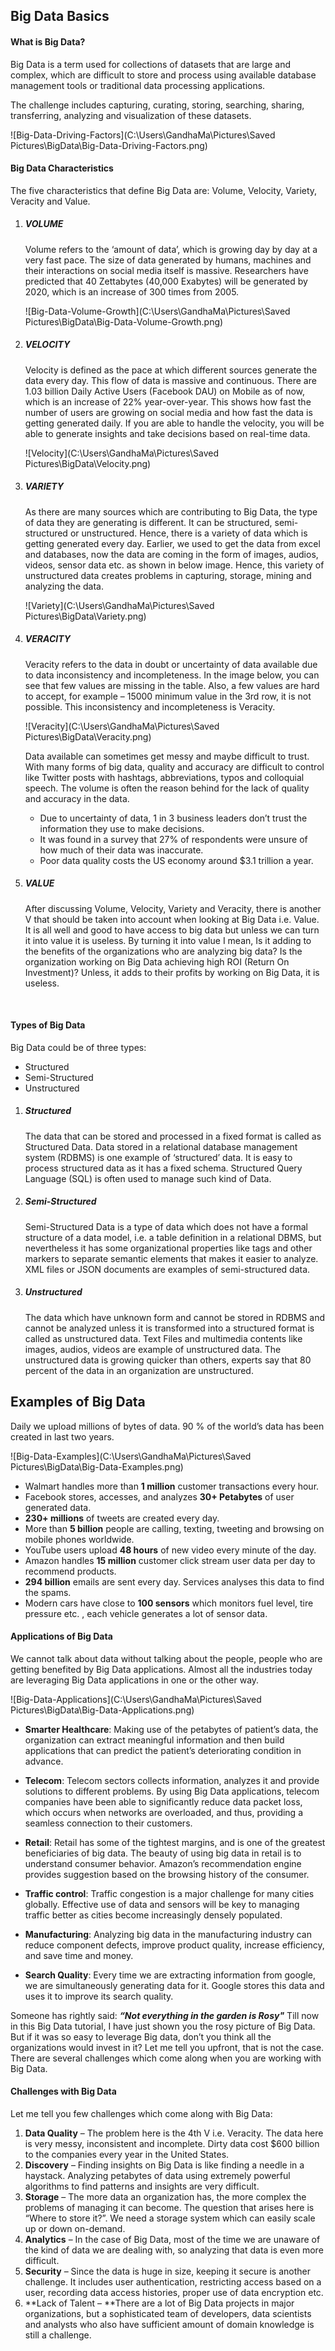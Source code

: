 ## **Big Data Basics**

#### **What is Big Data?**

Big Data is a term used for collections of datasets that are large and complex, which are difficult to store and process using available database management tools or traditional data processing applications. 

The challenge includes capturing, curating, storing, searching, sharing, transferring, analyzing and visualization of these datasets.

![Big-Data-Driving-Factors](C:\Users\GandhaMa\Pictures\Saved Pictures\BigData\Big-Data-Driving-Factors.png)

#### **Big Data Characteristics**

The five characteristics that define Big Data are: Volume, Velocity, Variety, Veracity and Value.

1. ##### VOLUME

   Volume refers to the ‘amount of data’, which is growing day by day at a very fast pace. The size of data generated by humans, machines and their interactions on social media itself is massive. Researchers have predicted that 40 Zettabytes (40,000 Exabytes) will be generated by 2020, which is an increase of 300 times from 2005.

   ![Big-Data-Volume-Growth](C:\Users\GandhaMa\Pictures\Saved Pictures\BigData\Big-Data-Volume-Growth.png)

2. ##### **VELOCITY**

   Velocity is defined as the pace at which different sources generate the data every day. This flow of data is massive and continuous. There are 1.03 billion Daily Active Users (Facebook DAU) on Mobile as of now, which is an increase of 22% year-over-year. This shows how fast the number of users are growing on social media and how fast the data is getting generated daily. If you are able to handle the velocity, you will be able to generate insights and take decisions based on real-time data.

   ![Velocity](C:\Users\GandhaMa\Pictures\Saved Pictures\BigData\Velocity.png)

3. ##### **VARIETY**

   As there are many sources which are contributing to Big Data, the type of data they are generating is different. It can be structured, semi-structured or unstructured. Hence, there is a variety of data which is getting generated every day. Earlier, we used to get the data from excel and databases, now the data are coming in the form of images, audios, videos, sensor data etc. as shown in below image. Hence, this variety of unstructured data creates problems in capturing, storage, mining and analyzing the data.

   ![Variety](C:\Users\GandhaMa\Pictures\Saved Pictures\BigData\Variety.png)

4. ##### **VERACITY**

   Veracity refers to the data in doubt or uncertainty of data available due to data inconsistency and incompleteness. In the image below, you can see that few values are missing in the table. Also, a few values are hard to accept, for example – 15000 minimum value in the 3rd row, it is not possible. This inconsistency and incompleteness is Veracity.

   ![Veracity](C:\Users\GandhaMa\Pictures\Saved Pictures\BigData\Veracity.png)

   Data available can sometimes get messy and maybe difficult to trust. With many forms of big data, quality and accuracy are difficult to control like Twitter posts with hashtags, abbreviations, typos and colloquial speech. The volume is often the reason behind for the lack of quality and accuracy in the data. 

   - Due to uncertainty of data, 1 in 3 business leaders don’t trust the information they use to make decisions.
   - It was found in a survey that 27% of respondents were unsure of how much of their data was inaccurate.
   - Poor data quality costs the US economy around $3.1 trillion a year.

5. ##### **VALUE**

   After discussing Volume, Velocity, Variety and Veracity, there is another V that should be taken into account when looking at Big Data i.e. Value. It is all well and good to have access to big data but unless we can turn it into value it is useless. By turning it into value I mean, Is it adding to the benefits of the organizations who are analyzing big data? Is the organization working on Big Data achieving high ROI (Return On Investment)? Unless, it adds to their profits by working on Big Data, it is useless.

   ​

#### **Types of Big Data**

Big Data could be of three types:

- Structured
- Semi-Structured
- Unstructured

1. ##### **Structured**

   The data that can be stored and processed in a fixed format is called as Structured Data. Data stored in a relational database management system (RDBMS) is one example of  ‘structured’ data. It is easy to process structured data as it has a fixed schema. Structured Query Language (SQL) is often used to manage such kind of Data.

2. ##### **Semi-Structured**

   Semi-Structured Data is a type of data which does not have a formal structure of a data model, i.e. a table definition in a relational DBMS, but nevertheless it has some organizational properties like tags and other markers to separate semantic elements that makes it easier to analyze. XML files or JSON documents are examples of semi-structured data.

3. ##### **Unstructured**

   The data which have unknown form and cannot be stored in RDBMS and cannot be analyzed unless it is transformed into a structured format is called as unstructured data. Text Files and multimedia contents like images, audios, videos are example of unstructured data. The unstructured data is growing quicker than others, experts say that 80 percent of the data in an organization are unstructured.

## **Examples of Big Data**

Daily we upload millions of bytes of data. 90 % of the world’s data has been created in last two years.

![Big-Data-Examples](C:\Users\GandhaMa\Pictures\Saved Pictures\BigData\Big-Data-Examples.png)

- Walmart handles more than **1 million** customer transactions every hour.
- Facebook stores, accesses, and analyzes **30+ Petabytes** of user generated data.
- **230+ millions** of tweets are created every day.
- More than **5 billion** people are calling, texting, tweeting and browsing on mobile phones worldwide.
- YouTube users upload **48 hours** of new video every minute of the day.
- Amazon handles **15 million** customer click stream user data per day to recommend products.
- **294 billion** emails are sent every day. Services analyses this data to find the spams.
- Modern cars have close to **100 sensors** which monitors fuel level, tire pressure etc. , each vehicle generates a lot of sensor data.

#### **Applications of Big Data**

We cannot talk about data without talking about the people, people who are getting benefited by Big Data applications. Almost all the industries today are leveraging Big Data applications in one or the other way.

![Big-Data-Applications](C:\Users\GandhaMa\Pictures\Saved Pictures\BigData\Big-Data-Applications.png)

- **Smarter Healthcare**: Making use of the petabytes of patient’s data, the organization can extract meaningful information and then build applications that can predict the patient’s deteriorating condition in advance.


- **Telecom**: Telecom sectors collects information, analyzes it and provide solutions to different problems. By using Big Data applications, telecom companies have been able to significantly reduce data packet loss, which occurs when networks are overloaded, and thus, providing a seamless connection to their customers.


- **Retail**: Retail has some of the tightest margins, and is one of the greatest beneficiaries of big data. The beauty of using big data in retail is to understand consumer behavior. Amazon’s recommendation engine provides suggestion based on the browsing history of the consumer.


- **Traffic control**: Traffic congestion is a major challenge for many cities globally. Effective use of data and sensors will be key to managing traffic better as cities become increasingly densely populated.


- **Manufacturing**: Analyzing big data in the manufacturing industry can reduce component defects, improve product quality, increase efficiency, and save time and money.


- **Search Quality**: Every time we are extracting information from google, we are simultaneously generating data for it. Google stores this data and uses it to improve its search quality.

Someone has rightly said: ***“Not everything in the garden is Rosy"*** Till now in this Big Data tutorial, I have just shown you the rosy picture of Big Data. But if it was so easy to leverage Big data, don’t you think all the organizations would invest in it? Let me tell you upfront, that is not the case. There are several challenges which come along when you are working with Big Data.

#### **Challenges with Big Data**

Let me tell you few challenges which come along with Big Data:

1. **Data Quality** – The problem here is the 4th V i.e. Veracity. The data here is very messy, inconsistent and incomplete. Dirty data cost $600 billion to the companies every year in the United States.
2. **Discovery** – Finding insights on Big Data is like finding a needle in a haystack. Analyzing petabytes of data using extremely powerful algorithms to find patterns and insights are very difficult.
3. **Storage** – The more data an organization has, the more complex the problems of managing it can become. The question that arises here is “Where to store it?”. We need a storage system which can easily scale up or down on-demand.
4. **Analytics** – In the case of Big Data, most of the time we are unaware of the kind of data we are dealing with, so analyzing that data is even more difficult.
5. **Security** – Since the data is huge in size, keeping it secure is another challenge. It includes user authentication, restricting access based on a user, recording data access histories, proper use of data encryption etc.
6. **Lack of Talent – **There are a lot of Big Data projects in major organizations, but a sophisticated team of developers, data scientists and analysts who also have sufficient amount of domain knowledge is still a challenge.

